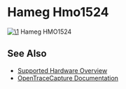 # Hameg Hmo1524

[![\1](../../assets/hardware/general/\2)](./File:Hameg_hmo1524.png.html)
[](./File:Hameg_hmo1524.png.html "Enlarge")
Hameg HMO1524

## See Also
- [Supported Hardware Overview](../supported-hardware.md)
- [OpenTraceCapture Documentation](../../opentracecapture/overview.md)
